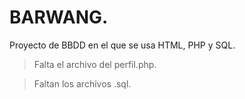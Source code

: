 # BARWANG.
Proyecto de BBDD en el que se usa HTML, PHP y SQL.

>Falta el archivo del perfil.php.

>Faltan los archivos .sql.

